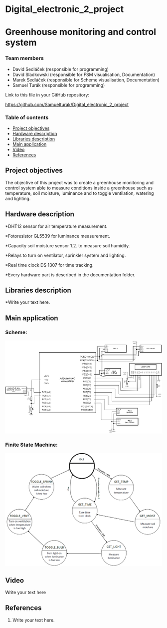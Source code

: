 # Digital_electronic_2_project


# Greenhouse monitoring and control system

### Team members

* David Sedláček (responsible for programming)
* David Sladkowski (responsible for FSM visualisation, Documentation)
* Marek Sedláček (responsible for Scheme visualisation, Documentation)
* Samuel Turák (responsible for programming)

Link to this file in your GitHub repository:

https://github.com/Samuelturak/Digital_electronic_2_project

### Table of contents

* [Project objectives](#objectives)
* [Hardware description](#hardware)
* [Libraries description](#libs)
* [Main application](#main)
* [Video](#video)
* [References](#references)

<a name="objectives"></a>

## Project objectives

The objective of this project was to create a greenhouse monitoring and control system able to measure conditions inside a greenhouse such as temperature, soil moisture, luminance and to toggle ventilation, watering and lighting.

<a name="hardware"></a>

## Hardware description

*DHT12 sensor for air temperature measurement.

<a name="hardware"></a>

*Fotoresistor GL5539 for luminance measurement.

<a name="hardware"></a>

*Capacity soil moisture sensor 1.2. to measure soil humidity.

<a name="hardware"></a>

*Relays to turn on ventilator, sprinkler system and lighting.

<a name="hardware"></a>

*Real time clock DS 1307 for time tracking.

<a name="libs"></a>

*Every hardware part is described in the documentation folder. 

## Libraries description

*Write your text here.

<a name="main"></a>

## Main application

### Scheme:

![your figure](Images/schéma.png)

### Finite State Machine:

![your figure](Images/state_machine.PNG)

<a name="video"></a>

## Video

Write your text here

<a name="references"></a>

## References

1. Write your text here.